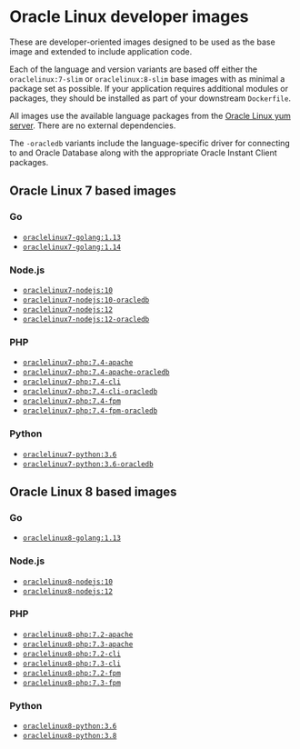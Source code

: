 # Oracle Linux developer images

These are developer-oriented images designed to be used as the base image and
extended to include application code.

Each of the language and version variants are based off either the
`oraclelinux:7-slim` or `oraclelinux:8-slim` base images with as minimal a
package set as possible. If your application requires additional modules or
packages, they should be installed as part of your downstream `Dockerfile`.

All images use the available language packages from the
[Oracle Linux yum server](https://yum.oracle.com). There are no external
dependencies.

The `-oracledb` variants include the language-specific driver for connecting to
and Oracle Database along with the appropriate Oracle Instant Client packages.

## Oracle Linux 7 based images

### Go

* [`oraclelinux7-golang:1.13`](oraclelinux7/golang/1.13/Dockerfile)
* [`oraclelinux7-golang:1.14`](oraclelinux7/golang/1.14/Dockerfile)

### Node.js

* [`oraclelinux7-nodejs:10`](oraclelinux7/nodejs/10/Dockerfile)
* [`oraclelinux7-nodejs:10-oracledb`](oraclelinux7/nodejs/10-oracledb/Dockerfile)
* [`oraclelinux7-nodejs:12`](oraclelinux7/nodejs/12/Dockerfile)
* [`oraclelinux7-nodejs:12-oracledb`](oraclelinux7/nodejs/12-oracledb/Dockerfile)

### PHP

* [`oraclelinux7-php:7.4-apache`](oraclelinux7/php/7.4-apache/Dockerfile)
* [`oraclelinux7-php:7.4-apache-oracledb`](oraclelinux7/php/7.4-apache-oracledb/Dockerfile)
* [`oraclelinux7-php:7.4-cli`](oraclelinux7/php/7.4-cli/Dockerfile)
* [`oraclelinux7-php:7.4-cli-oracledb`](oraclelinux7/php/7.4-cli-oracledb/Dockerfile)
* [`oraclelinux7-php:7.4-fpm`](oraclelinux7/php/7.4-fpm/Dockerfile)
* [`oraclelinux7-php:7.4-fpm-oracledb`](oraclelinux7/php/7.4-fpm-oracledb/Dockerfile)

### Python

* [`oraclelinux7-python:3.6`](oraclelinux7/python/3.6/Dockerfile)
* [`oraclelinux7-python:3.6-oracledb`](oraclelinux7/python/3.6-oracledb/Dockerfile)

## Oracle Linux 8 based images

### Go

* [`oraclelinux8-golang:1.13`](oraclelinux8/golang/1.13/Dockerfile)

### Node.js

* [`oraclelinux8-nodejs:10`](oraclelinux8/nodejs/10/Dockerfile)
* [`oraclelinux8-nodejs:12`](oraclelinux8/nodejs/12/Dockerfile)

### PHP

* [`oraclelinux8-php:7.2-apache`](oraclelinux8/php/7.2-apache/Dockerfile)
* [`oraclelinux8-php:7.3-apache`](oraclelinux8/php/7.3-apache/Dockerfile)
* [`oraclelinux8-php:7.2-cli`](oraclelinux8/php/7.2-cli/Dockerfile)
* [`oraclelinux8-php:7.3-cli`](oraclelinux8/php/7.3-cli/Dockerfile)
* [`oraclelinux8-php:7.2-fpm`](oraclelinux8/php/7.2-fpm/Dockerfile)
* [`oraclelinux8-php:7.3-fpm`](oraclelinux8/php/7.3-fpm/Dockerfile)


### Python

* [`oraclelinux8-python:3.6`](oraclelinux8/python/3.6/Dockerfile)
* [`oraclelinux8-python:3.8`](oraclelinux8/python/3.8/Dockerfile)
